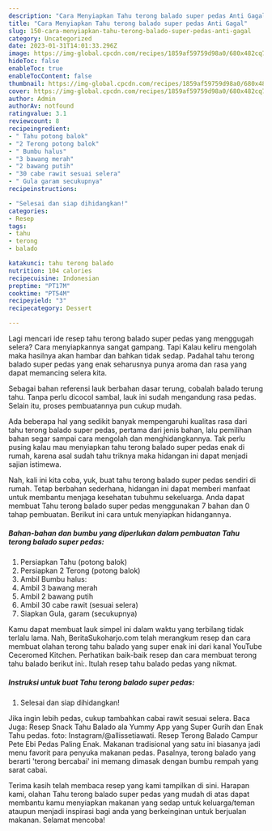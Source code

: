```yaml
---
description: "Cara Menyiapkan Tahu terong balado super pedas Anti Gagal"
title: "Cara Menyiapkan Tahu terong balado super pedas Anti Gagal"
slug: 150-cara-menyiapkan-tahu-terong-balado-super-pedas-anti-gagal
category: Uncategorized
date: 2023-01-31T14:01:33.296Z
image: https://img-global.cpcdn.com/recipes/1859af59759d98a0/680x482cq70/tahu-terong-balado-super-pedas-foto-resep-utama.jpg
hideToc: false
enableToc: true
enableTocContent: false
thumbnail: https://img-global.cpcdn.com/recipes/1859af59759d98a0/680x482cq70/tahu-terong-balado-super-pedas-foto-resep-utama.jpg
cover: https://img-global.cpcdn.com/recipes/1859af59759d98a0/680x482cq70/tahu-terong-balado-super-pedas-foto-resep-utama.jpg
author: Admin
authorAv: notfound
ratingvalue: 3.1
reviewcount: 8
recipeingredient:
- " Tahu potong balok"
- "2 Terong potong balok"
- " Bumbu halus"
- "3 bawang merah"
- "2 bawang putih"
- "30 cabe rawit sesuai selera"
- " Gula garam secukupnya"
recipeinstructions:

- "Selesai dan siap dihidangkan!"
categories:
- Resep
tags:
- tahu
- terong
- balado

katakunci: tahu terong balado 
nutrition: 104 calories
recipecuisine: Indonesian
preptime: "PT17M"
cooktime: "PT54M"
recipeyield: "3"
recipecategory: Dessert

---
```



Lagi mencari ide resep tahu terong balado super pedas yang menggugah selera? Cara menyiapkannya sangat gampang. Tapi Kalau keliru mengolah maka hasilnya akan hambar dan bahkan tidak sedap. Padahal tahu terong balado super pedas yang enak seharusnya punya aroma dan rasa yang dapat memancing selera kita.


Sebagai bahan referensi lauk berbahan dasar terung, cobalah balado terung tahu. Tanpa perlu dicocol sambal, lauk ini sudah mengandung rasa pedas. Selain itu, proses pembuatannya pun cukup mudah.

Ada beberapa hal yang sedikit banyak mempengaruhi kualitas rasa dari tahu terong balado super pedas, pertama dari jenis bahan, lalu pemilihan bahan segar sampai cara mengolah dan menghidangkannya. Tak perlu pusing kalau mau menyiapkan tahu terong balado super pedas enak di rumah, karena asal sudah tahu triknya maka hidangan ini dapat menjadi sajian istimewa.


Nah, kali ini kita coba, yuk, buat tahu terong balado super pedas sendiri di rumah. Tetap berbahan sederhana, hidangan ini dapat memberi manfaat untuk membantu menjaga kesehatan tubuhmu sekeluarga. Anda dapat membuat Tahu terong balado super pedas menggunakan 7 bahan dan 0 tahap pembuatan. Berikut ini cara untuk menyiapkan hidangannya.

<!--inarticleads1-->

##### Bahan-bahan dan bumbu yang diperlukan dalam pembuatan Tahu terong balado super pedas:

1. Persiapkan  Tahu (potong balok)
1. Persiapkan 2 Terong (potong balok)
1. Ambil  Bumbu halus:
1. Ambil 3 bawang merah
1. Ambil 2 bawang putih
1. Ambil 30 cabe rawit (sesuai selera)
1. Siapkan  Gula, garam (secukupnya)


Kamu dapat membuat lauk simpel ini dalam waktu yang terbilang tidak terlalu lama. Nah, BeritaSukoharjo.com telah merangkum resep dan cara membuat olahan terong tahu balado yang super enak ini dari kanal YouTube Ceceromed Kitchen. Perhatikan baik-baik resep dan cara membuat terong tahu balado berikut ini:. Itulah resep tahu balado pedas yang nikmat. 

<!--inarticleads2-->

##### Instruksi untuk buat Tahu terong balado super pedas:


1. Selesai dan siap dihidangkan!

Jika ingin lebih pedas, cukup tambahkan cabai rawit sesuai selera. Baca Juga: Resep Snack Tahu Balado ala Yummy App yang Super Gurih dan Enak Tahu pedas. foto: Instagram/@allissetiawati. Resep Terong Balado Campur Pete Ebi Pedas Paling Enak. Makanan tradisional yang satu ini biasanya jadi menu favorit para penyuka makanan pedas. Pasalnya, terong balado yang berarti &#39;terong bercabai&#39; ini memang dimasak dengan bumbu rempah yang sarat cabai. 

Terima kasih telah membaca resep yang kami tampilkan di sini. Harapan kami, olahan Tahu terong balado super pedas yang mudah di atas dapat membantu kamu menyiapkan makanan yang sedap untuk keluarga/teman ataupun menjadi inspirasi bagi anda yang berkeinginan untuk berjualan makanan. Selamat mencoba!
